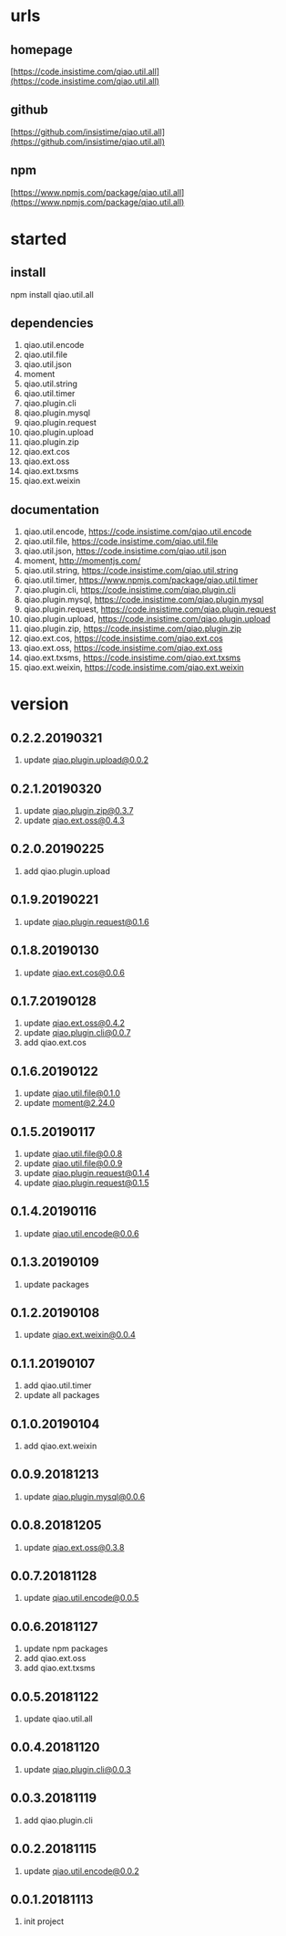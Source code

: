 # urls
## homepage
[https://code.insistime.com/qiao.util.all](https://code.insistime.com/qiao.util.all)

## github
[https://github.com/insistime/qiao.util.all](https://github.com/insistime/qiao.util.all)

## npm
[https://www.npmjs.com/package/qiao.util.all](https://www.npmjs.com/package/qiao.util.all)

# started
## install
npm install qiao.util.all

## dependencies
1. qiao.util.encode
2. qiao.util.file
3. qiao.util.json
4. moment
5. qiao.util.string
6. qiao.util.timer
7. qiao.plugin.cli
8. qiao.plugin.mysql
9. qiao.plugin.request
10. qiao.plugin.upload
11. qiao.plugin.zip
12. qiao.ext.cos
13. qiao.ext.oss
14. qiao.ext.txsms
15. qiao.ext.weixin

## documentation
1. qiao.util.encode, https://code.insistime.com/qiao.util.encode
2. qiao.util.file, https://code.insistime.com/qiao.util.file
3. qiao.util.json, https://code.insistime.com/qiao.util.json
4. moment, http://momentjs.com/
5. qiao.util.string, https://code.insistime.com/qiao.util.string
6. qiao.util.timer, https://www.npmjs.com/package/qiao.util.timer
7. qiao.plugin.cli, https://code.insistime.com/qiao.plugin.cli
8. qiao.plugin.mysql, https://code.insistime.com/qiao.plugin.mysql
9. qiao.plugin.request, https://code.insistime.com/qiao.plugin.request
10. qiao.plugin.upload, https://code.insistime.com/qiao.plugin.upload
11. qiao.plugin.zip, https://code.insistime.com/qiao.plugin.zip
12. qiao.ext.cos, https://code.insistime.com/qiao.ext.cos
13. qiao.ext.oss, https://code.insistime.com/qiao.ext.oss
14. qiao.ext.txsms, https://code.insistime.com/qiao.ext.txsms
15. qiao.ext.weixin, https://code.insistime.com/qiao.ext.weixin

# version
## 0.2.2.20190321
1. update qiao.plugin.upload@0.0.2

## 0.2.1.20190320
1. update qiao.plugin.zip@0.3.7
2. update qiao.ext.oss@0.4.3

## 0.2.0.20190225
1. add qiao.plugin.upload

## 0.1.9.20190221
1. update qiao.plugin.request@0.1.6

## 0.1.8.20190130
1. update qiao.ext.cos@0.0.6

## 0.1.7.20190128
1. update qiao.ext.oss@0.4.2
2. update qiao.plugin.cli@0.0.7
3. add qiao.ext.cos

## 0.1.6.20190122
1. update qiao.util.file@0.1.0
2. update moment@2.24.0

## 0.1.5.20190117
1. update qiao.util.file@0.0.8
2. update qiao.util.file@0.0.9
3. update qiao.plugin.request@0.1.4
4. update qiao.plugin.request@0.1.5

## 0.1.4.20190116
1. update qiao.util.encode@0.0.6

## 0.1.3.20190109
1. update packages

## 0.1.2.20190108
1. update qiao.ext.weixin@0.0.4

## 0.1.1.20190107
1. add qiao.util.timer
2. update all packages

## 0.1.0.20190104
1. add qiao.ext.weixin

## 0.0.9.20181213
1. update qiao.plugin.mysql@0.0.6

## 0.0.8.20181205
1. update qiao.ext.oss@0.3.8

## 0.0.7.20181128
1. update qiao.util.encode@0.0.5

## 0.0.6.20181127
1. update npm packages
2. add qiao.ext.oss
3. add qiao.ext.txsms

## 0.0.5.20181122
1. update qiao.util.all

## 0.0.4.20181120
1. update qiao.plugin.cli@0.0.3

## 0.0.3.20181119
1. add qiao.plugin.cli

## 0.0.2.20181115
1. update qiao.util.encode@0.0.2

## 0.0.1.20181113
1. init project